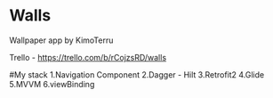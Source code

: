 # Walls
Wallpaper app by KimoTerru

Trello - https://trello.com/b/rCojzsRD/walls

#My stack
1.Navigation Component
2.Dagger - Hilt
3.Retrofit2
4.Glide
5.MVVM
6.viewBinding

